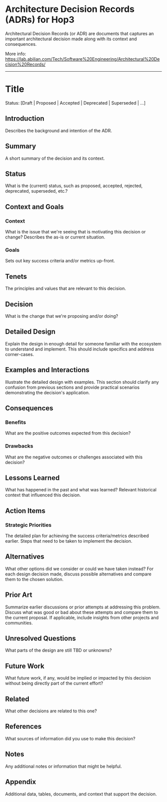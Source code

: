 # Architecture Decision Records (ADRs) for Hop3

Architectural Decision Records (or ADR) are documents that captures an important architectural decision made along with its context and consequences.

More info: https://lab.abilian.com/Tech/Software%20Engineering/Architectural%20Decision%20Records/

---

# Title

Status: [Draft | Proposed | Accepted | Deprecated | Superseded | ...]

## Introduction

Describes the background and intention of the ADR.

## Summary

A short summary of the decision and its context.

## Status

What is the (current) status, such as proposed, accepted, rejected, deprecated, superseded, etc.?

## Context and Goals

### Context

What is the issue that we're seeing that is motivating this decision or change? Describes the as-is or current situation.

### Goals

Sets out key success criteria and/or metrics up-front.

## Tenets

The principles and values that are relevant to this decision.

## Decision

What is the change that we're proposing and/or doing?

## Detailed Design

Explain the design in enough detail for someone familiar with the ecosystem to understand and implement. This should include specifics and address corner-cases.

## Examples and Interactions

Illustrate the detailed design with examples. This section should clarify any confusion from previous sections and provide practical scenarios demonstrating the decision's application.

## Consequences

### Benefits

What are the positive outcomes expected from this decision?

### Drawbacks

What are the negative outcomes or challenges associated with this decision?

## Lessons Learned

What has happened in the past and what was learned? Relevant historical context that influenced this decision.

## Action Items

### Strategic Priorities

The detailed plan for achieving the success criteria/metrics described earlier. Steps that need to be taken to implement the decision.

## Alternatives

What other options did we consider or could we have taken instead? For each design decision made, discuss possible alternatives and compare them to the chosen solution.

## Prior Art

Summarize earlier discussions or prior attempts at addressing this problem. Discuss what was good or bad about these attempts and compare them to the current proposal. If applicable, include insights from other projects and communities.

## Unresolved Questions

What parts of the design are still TBD or unknowns?

## Future Work

What future work, if any, would be implied or impacted by this decision without being directly part of the current effort?

## Related

What other decisions are related to this one?

## References

What sources of information did you use to make this decision?

## Notes

Any additional notes or information that might be helpful.

## Appendix

Additional data, tables, documents, and context that support the decision.
